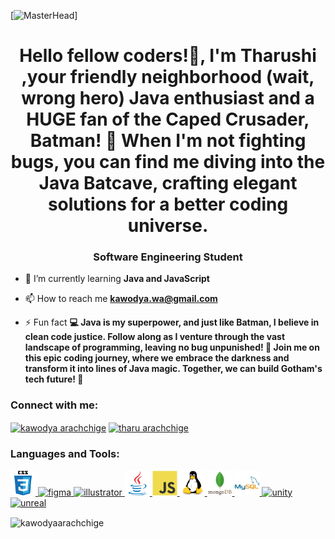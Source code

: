
[![MasterHead](https://user-images.githubusercontent.com/3890250/206901868-c0e78cc3-d10f-4404-a2d7-f7edb923e041.png)]
<h1 align="center">Hello fellow coders!👋, I'm Tharushi ,your friendly neighborhood (wait, wrong hero) Java enthusiast and a HUGE fan of the Caped Crusader, Batman! 🦇 When I'm not fighting bugs, you can find me diving into the Java Batcave, crafting elegant solutions for a better coding universe.</h1>
<h3 align="center">Software Engineering Student</h3>

- 🌱 I’m currently learning **Java and JavaScript**

- 📫 How to reach me **kawodya.wa@gmail.com**

- ⚡ Fun fact **💻 Java is my superpower, and just like Batman, I believe in clean code justice. Follow along as I venture through the vast landscape of programming, leaving no bug unpunished! 🌌 Join me on this epic coding journey, where we embrace the darkness and transform it into lines of Java magic. Together, we can build Gotham's tech future! 🌆**

<h3 align="left">Connect with me:</h3>
<p align="left">
<a href="https://linkedin.com/in/kawodya arachchige" target="blank"><img align="center" src="https://raw.githubusercontent.com/rahuldkjain/github-profile-readme-generator/master/src/images/icons/Social/linked-in-alt.svg" alt="kawodya arachchige" height="30" width="40" /></a>
<a href="https://dribbble.com/tharu arachchige" target="blank"><img align="center" src="https://raw.githubusercontent.com/rahuldkjain/github-profile-readme-generator/master/src/images/icons/Social/dribbble.svg" alt="tharu arachchige" height="30" width="40" /></a>
</p>

<h3 align="left">Languages and Tools:</h3>
<p align="left"> <a href="https://www.w3schools.com/css/" target="_blank" rel="noreferrer"> <img src="https://raw.githubusercontent.com/devicons/devicon/master/icons/css3/css3-original-wordmark.svg" alt="css3" width="40" height="40"/> </a> <a href="https://www.figma.com/" target="_blank" rel="noreferrer"> <img src="https://www.vectorlogo.zone/logos/figma/figma-icon.svg" alt="figma" width="40" height="40"/> </a> <a href="https://www.adobe.com/in/products/illustrator.html" target="_blank" rel="noreferrer"> <img src="https://www.vectorlogo.zone/logos/adobe_illustrator/adobe_illustrator-icon.svg" alt="illustrator" width="40" height="40"/> </a> <a href="https://www.java.com" target="_blank" rel="noreferrer"> <img src="https://raw.githubusercontent.com/devicons/devicon/master/icons/java/java-original.svg" alt="java" width="40" height="40"/> </a> <a href="https://developer.mozilla.org/en-US/docs/Web/JavaScript" target="_blank" rel="noreferrer"> <img src="https://raw.githubusercontent.com/devicons/devicon/master/icons/javascript/javascript-original.svg" alt="javascript" width="40" height="40"/> </a> <a href="https://www.linux.org/" target="_blank" rel="noreferrer"> <img src="https://raw.githubusercontent.com/devicons/devicon/master/icons/linux/linux-original.svg" alt="linux" width="40" height="40"/> </a> <a href="https://www.mongodb.com/" target="_blank" rel="noreferrer"> <img src="https://raw.githubusercontent.com/devicons/devicon/master/icons/mongodb/mongodb-original-wordmark.svg" alt="mongodb" width="40" height="40"/> </a> <a href="https://www.mysql.com/" target="_blank" rel="noreferrer"> <img src="https://raw.githubusercontent.com/devicons/devicon/master/icons/mysql/mysql-original-wordmark.svg" alt="mysql" width="40" height="40"/> </a> <a href="https://unity.com/" target="_blank" rel="noreferrer"> <img src="https://www.vectorlogo.zone/logos/unity3d/unity3d-icon.svg" alt="unity" width="40" height="40"/> </a> <a href="https://unrealengine.com/" target="_blank" rel="noreferrer"> <img src="https://raw.githubusercontent.com/kenangundogan/fontisto/036b7eca71aab1bef8e6a0518f7329f13ed62f6b/icons/svg/brand/unreal-engine.svg" alt="unreal" width="40" height="40"/> </a> </p>

<p><img align="center" src="https://github-readme-stats.vercel.app/api/top-langs?username=kawodyaarachchige&show_icons=true&locale=en&layout=compact" alt="kawodyaarachchige" /></p>
